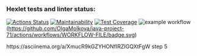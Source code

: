 ### Hexlet tests and linter status:
[![Actions Status](https://github.com/OlgaMolkova/java-project-71/actions/workflows/hexlet-check.yml/badge.svg)](https://github.com/OlgaMolkova/java-project-71/actions) [![Maintainability](https://api.codeclimate.com/v1/badges/e4c5c4be6865681fe182/maintainability)](https://codeclimate.com/github/OlgaMolkova/java-project-71/maintainability) [![Test Coverage](https://api.codeclimate.com/v1/badges/e4c5c4be6865681fe182/test_coverage)](https://codeclimate.com/github/OlgaMolkova/java-project-71/test_coverage) ![example workflow](https://github.com/github/docs/actions/workflows/main.yml/badge.svg)(https://github.com/OlgaMolkova/java-project-71/actions/workflows/WORKFLOW-FILE/badge.svg)
<p>https://asciinema.org/a/XmucR9kGZYHONfIRZIGQXtFgW step 5</p>

